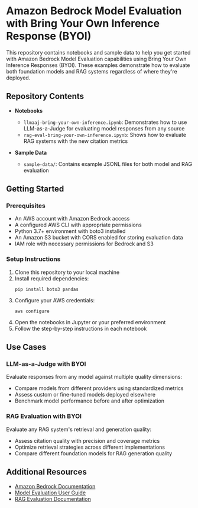 # Amazon Bedrock Model Evaluation with Bring Your Own Inference Response (BYOI)

This repository contains notebooks and sample data to help you get started with Amazon Bedrock Model Evaluation capabilities using Bring Your Own Inference Responses (BYOI). These examples demonstrate how to evaluate both foundation models and RAG systems regardless of where they're deployed.

## Repository Contents

- **Notebooks**
  - `llmaaj-bring-your-own-inference.ipynb`: Demonstrates how to use LLM-as-a-Judge for evaluating model responses from any source
  - `rag-eval-bring-your-own-inference.ipynb`: Shows how to evaluate RAG systems with the new citation metrics

- **Sample Data**
  - `sample-data/`: Contains example JSONL files for both model and RAG evaluation

## Getting Started

### Prerequisites

- An AWS account with Amazon Bedrock access
- A configured AWS CLI with appropriate permissions
- Python 3.7+ environment with boto3 installed
- An Amazon S3 bucket with CORS enabled for storing evaluation data
- IAM role with necessary permissions for Bedrock and S3

### Setup Instructions

1. Clone this repository to your local machine
2. Install required dependencies:
   ```
   pip install boto3 pandas
   ```
3. Configure your AWS credentials:
   ```
   aws configure
   ```
4. Open the notebooks in Jupyter or your preferred environment
5. Follow the step-by-step instructions in each notebook

## Use Cases

### LLM-as-a-Judge with BYOI

Evaluate responses from any model against multiple quality dimensions:
- Compare models from different providers using standardized metrics
- Assess custom or fine-tuned models deployed elsewhere
- Benchmark model performance before and after optimization

### RAG Evaluation with BYOI

Evaluate any RAG system's retrieval and generation quality:
- Assess citation quality with precision and coverage metrics
- Optimize retrieval strategies across different implementations
- Compare different foundation models for RAG generation quality

## Additional Resources

- [Amazon Bedrock Documentation](https://docs.aws.amazon.com/bedrock/)
- [Model Evaluation User Guide](https://docs.aws.amazon.com/bedrock/latest/userguide/evaluation-judge.html)
- [RAG Evaluation Documentation](https://docs.aws.amazon.com/bedrock/latest/userguide/evaluation-kb.html)


